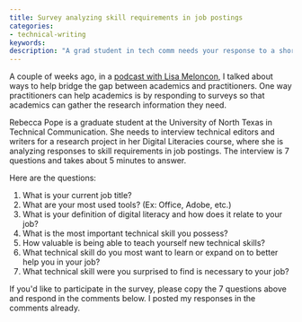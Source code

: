 ```yaml
---
title: Survey analyzing skill requirements in job postings
categories:
- technical-writing
keywords: 
description: "A grad student in tech comm needs your response to a short survey that examines responses to skill requirements in job postings. You can post your responses in comments."
---
```


A couple of weeks ago, in a [podcast with Lisa Meloncon](https://idratherbewriting.com/2015/08/10/lisa-meloncon-academic-practitioner-divide-podcast/), I talked about ways to help bridge the gap between academics and practitioners. One way practitioners can help academics is by responding to surveys so that academics can gather the research information they need.

Rebecca Pope is a graduate student at the University of North Texas in Technical Communication. She needs to interview technical editors and writers for a research project in her Digital Literacies course, where she is  analyzing responses to skill requirements in job postings. The interview is 7 questions and takes about 5 minutes to answer.

Here are the questions: 

1. What is your current job title?
2. What are your most used tools? (Ex: Office, Adobe, etc.)
3. What is your definition of digital literacy and how does it relate to your job?
4. What is the most important technical skill you possess?
5. How  valuable is being able to teach yourself new technical skills?
6. What technical skill do you most want to learn or expand on to better help you in your job?
7. What technical skill were you surprised to find is necessary to your job?

If you'd like to participate in the survey, please copy the 7 questions above and respond in the comments below. I posted my responses in the comments already.
